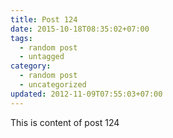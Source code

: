 ```yaml
---
title: Post 124
date: 2015-10-18T08:35:02+07:00
tags:
  - random post
  - untagged
category:
  - random post
  - uncategorized
updated: 2012-11-09T07:55:03+07:00
---
```

This is content of post 124